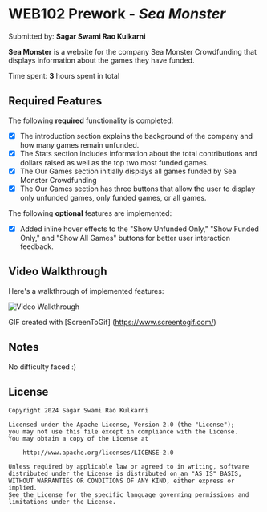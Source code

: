 # WEB102 Prework - *Sea Monster*

Submitted by: **Sagar Swami Rao Kulkarni**

**Sea Monster** is a website for the company Sea Monster Crowdfunding that displays information about the games they have funded.

Time spent: **3** hours spent in total

## Required Features

The following **required** functionality is completed:

* [x] The introduction section explains the background of the company and how many games remain unfunded.
* [x] The Stats section includes information about the total contributions and dollars raised as well as the top two most funded games.
* [x] The Our Games section initially displays all games funded by Sea Monster Crowdfunding
* [x] The Our Games section has three buttons that allow the user to display only unfunded games, only funded games, or all games.

The following **optional** features are implemented:

* [x] Added inline hover effects to the "Show Unfunded Only," "Show Funded Only," and "Show All Games" buttons for better user interaction feedback.

## Video Walkthrough

Here's a walkthrough of implemented features:

<img src='http://i.imgur.com/a/35BKe1H' title='Video Walkthrough' width='' alt='Video Walkthrough' />

<!-- Replace this with whatever GIF tool you used! -->
GIF created with [ScreenToGif] (https://www.screentogif.com/)
<!-- Recommended tools:
[Kap](https://getkap.co/) for macOS
[ScreenToGif](https://www.screentogif.com/) for Windows
[peek](https://github.com/phw/peek) for Linux. -->

## Notes

No difficulty faced :)

## License

    Copyright 2024 Sagar Swami Rao Kulkarni

    Licensed under the Apache License, Version 2.0 (the "License");
    you may not use this file except in compliance with the License.
    You may obtain a copy of the License at

        http://www.apache.org/licenses/LICENSE-2.0

    Unless required by applicable law or agreed to in writing, software
    distributed under the License is distributed on an "AS IS" BASIS,
    WITHOUT WARRANTIES OR CONDITIONS OF ANY KIND, either express or implied.
    See the License for the specific language governing permissions and
    limitations under the License.
